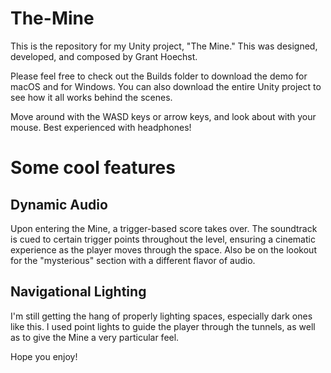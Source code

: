 # The-Mine
This is the repository for my Unity project, "The Mine." This was designed, developed, and composed by Grant Hoechst.

Please feel free to check out the Builds folder to download the demo for macOS and for Windows. You can also download the entire Unity project to see how it all works behind the scenes.

Move around with the WASD keys or arrow keys, and look about with your mouse. Best experienced with headphones!

# Some cool features

## Dynamic Audio
Upon entering the Mine, a trigger-based score takes over. The soundtrack is cued to certain trigger points throughout the level, ensuring a cinematic experience as the player moves through the space. Also be on the lookout for the "mysterious" section with a different flavor of audio.

## Navigational Lighting
I'm still getting the hang of properly lighting spaces, especially dark ones like this. I used point lights to guide the player through the tunnels, as well as to give the Mine a very particular feel.

Hope you enjoy!
